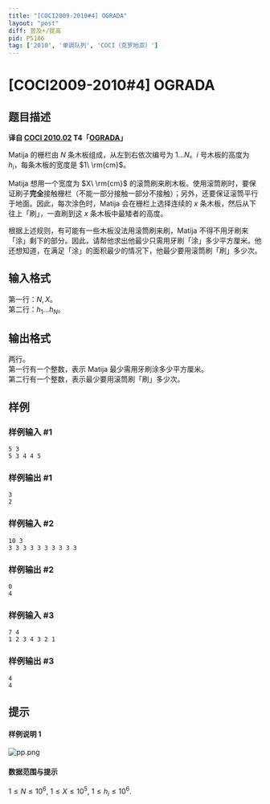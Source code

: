 ```yaml
---
title: "[COCI2009-2010#4] OGRADA"
layout: "post"
diff: 普及+/提高
pid: P5186
tag: ['2010', '单调队列', 'COCI（克罗地亚）']
---
```

# [COCI2009-2010#4] OGRADA
## 题目描述

 **译自 [COCI 2010.02](http://hsin.hr/coci/archive/2009_2010/) T4「[OGRADA](http://hsin.hr/coci/archive/2009_2010/contest4_tasks.pdf)」**

Matija 的栅栏由 $N$ 条木板组成，从左到右依次编号为 $1\ldots N$。$i$ 号木板的高度为 $h_i$，每条木板的宽度是 $1\ \rm{cm}$。

Matija 想用一个宽度为 $X\ \rm{cm}$ 的滚筒刷来刷木板。使用滚筒刷时，要保证刷子**完全**接触栅栏（不能一部分接触一部分不接触）；另外，还要保证滚筒平行于地面。因此，每次涂色时，Matija 会在栅栏上选择连续的 $x$ 条木板，然后从下往上「刷」，一直刷到这 $x$ 条木板中最矮者的高度。

根据上述规则，有可能有一些木板没法用滚筒刷来刷，Matija 不得不用牙刷来「涂」剩下的部分。因此，请帮他求出他最少只需用牙刷「涂」多少平方厘米。他还想知道，在满足「涂」的面积最少的情况下，他最少要用滚筒刷「刷」多少次。
## 输入格式

第一行：$N,X$。  
第二行：$h_1\ldots h_N$。
## 输出格式

两行。  
第一行有一个整数，表示 Matija 最少需用牙刷涂多少平方厘米。  
第二行有一个整数，表示最少要用滚筒刷「刷」多少次。
## 样例

### 样例输入 #1
```
5 3
5 3 4 4 5
```
### 样例输出 #1
```
3
2
```
### 样例输入 #2
```
10 3
3 3 3 3 3 3 3 3 3 3
```
### 样例输出 #2
```
0
4
```
### 样例输入 #3
```
7 4
1 2 3 4 3 2 1
```
### 样例输出 #3
```
4
4
```
## 提示

#### 样例说明 1
![pp.png](https://i.loli.net/2018/12/30/5c289875b3356.png)

#### 数据范围与提示
$1\le N\le 10^6,$ $1\le X\le 10^5,$ $1\le h_i\le 10^6$.
